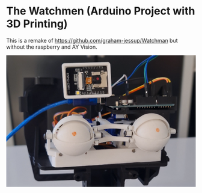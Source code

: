 # The Watchmen (Arduino Project with 3D Printing)

This is a remake of https://github.com/graham-jessup/Watchman but without the raspberry and AY Vision.

[![Watch the video](/watchman.png)](https://www.youtube.com/shorts/ucWDEvxeDaI)


